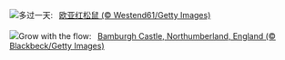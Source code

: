 ![](https://www.bing.com/th?id=OHR.LeapingSquirrel_ZH-CN9112090462_UHD.jpg&w=1000)多过一天:&nbsp;&ensp;[欧亚红松鼠 (© Westend61/Getty Images)](https://www.bing.com/th?id=OHR.LeapingSquirrel_ZH-CN9112090462_UHD.jpg)
<br><br/>
![](https://www.bing.com/th?id=OHR.BamburghCastleUK_EN-US3358821704_UHD.jpg&w=1000)Grow with the flow:&nbsp;&ensp;[Bamburgh Castle, Northumberland, England (© Blackbeck/Getty Images)](https://www.bing.com/th?id=OHR.BamburghCastleUK_EN-US3358821704_UHD.jpg)
<br><br/>
